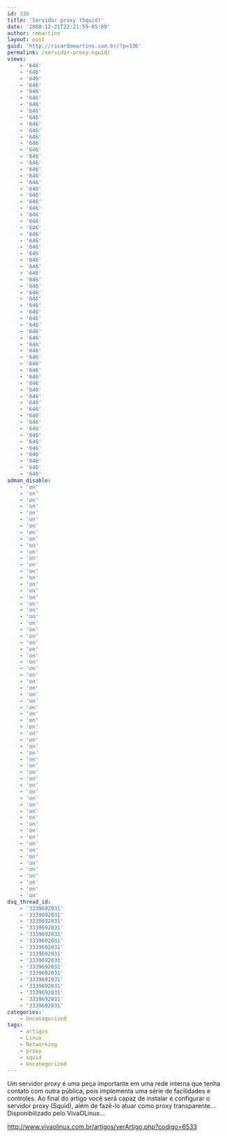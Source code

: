 ```yaml
---
id: 336
title: 'Servidor proxy (Squid)'
date: '2008-12-21T22:21:59-05:00'
author: rmmartins
layout: post
guid: 'http://ricardomartins.com.br/?p=336'
permalink: /servidor-proxy-squid/
views:
    - '646'
    - '646'
    - '646'
    - '646'
    - '646'
    - '646'
    - '646'
    - '646'
    - '646'
    - '646'
    - '646'
    - '646'
    - '646'
    - '646'
    - '646'
    - '646'
    - '646'
    - '646'
    - '646'
    - '646'
    - '646'
    - '646'
    - '646'
    - '646'
    - '646'
    - '646'
    - '646'
    - '646'
    - '646'
    - '646'
    - '646'
    - '646'
    - '646'
    - '646'
    - '646'
    - '646'
    - '646'
    - '646'
    - '646'
    - '646'
    - '646'
    - '646'
    - '646'
    - '646'
    - '646'
    - '646'
    - '646'
    - '646'
    - '646'
    - '646'
    - '646'
    - '646'
    - '646'
    - '646'
    - '646'
    - '646'
    - '646'
    - '646'
    - '646'
    - '646'
    - '646'
    - '646'
    - '646'
    - '646'
adman_disable:
    - 'on'
    - 'on'
    - 'on'
    - 'on'
    - 'on'
    - 'on'
    - 'on'
    - 'on'
    - 'on'
    - 'on'
    - 'on'
    - 'on'
    - 'on'
    - 'on'
    - 'on'
    - 'on'
    - 'on'
    - 'on'
    - 'on'
    - 'on'
    - 'on'
    - 'on'
    - 'on'
    - 'on'
    - 'on'
    - 'on'
    - 'on'
    - 'on'
    - 'on'
    - 'on'
    - 'on'
    - 'on'
    - 'on'
    - 'on'
    - 'on'
    - 'on'
    - 'on'
    - 'on'
    - 'on'
    - 'on'
    - 'on'
    - 'on'
    - 'on'
    - 'on'
    - 'on'
    - 'on'
    - 'on'
    - 'on'
    - 'on'
    - 'on'
    - 'on'
    - 'on'
    - 'on'
    - 'on'
    - 'on'
    - 'on'
    - 'on'
    - 'on'
    - 'on'
    - 'on'
    - 'on'
    - 'on'
    - 'on'
    - 'on'
dsq_thread_id:
    - '3339692031'
    - '3339692031'
    - '3339692031'
    - '3339692031'
    - '3339692031'
    - '3339692031'
    - '3339692031'
    - '3339692031'
    - '3339692031'
    - '3339692031'
    - '3339692031'
    - '3339692031'
    - '3339692031'
    - '3339692031'
    - '3339692031'
    - '3339692031'
categories:
    - Uncategorized
tags:
    - artigos
    - Linux
    - Networking
    - proxy
    - squid
    - Uncategorized
---
```


Um servidor proxy é uma peça importante em uma rede interna que tenha contato com outra pública, pois implementa uma série de facilidades e controles. Ao final do artigo você será capaz de instalar e configurar o servidor proxy (Squid), além de fazê-lo atuar como proxy transparente… Disponibilizado pelo VivaOLinux…

<http://www.vivaolinux.com.br/artigos/verArtigo.php?codigo=6533>